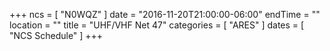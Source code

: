 +++
ncs = [ "N0WQZ" ]
date = "2016-11-20T21:00:00-06:00"
endTime = ""
location = ""
title = "UHF/VHF Net 47"
categories = [ "ARES" ]
dates = [ "NCS Schedule" ]
+++
